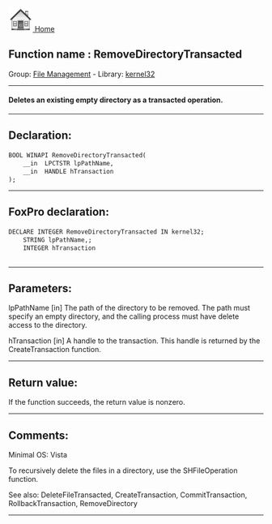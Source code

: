[<img src="../../images/home.png"> Home ](https://github.com/VFPX/Win32API)  

## Function name : RemoveDirectoryTransacted
Group: [File Management](../../functions_group.md#File_Management)  -  Library: [kernel32](../../libraries.md#kernel32)  
***  


#### Deletes an existing empty directory as a transacted operation.
***  


## Declaration:
```foxpro  
BOOL WINAPI RemoveDirectoryTransacted(
	__in  LPCTSTR lpPathName,
	__in  HANDLE hTransaction
);  
```  
***  


## FoxPro declaration:
```foxpro  
DECLARE INTEGER RemoveDirectoryTransacted IN kernel32;
	STRING lpPathName,;
	INTEGER hTransaction
  
```  
***  


## Parameters:
lpPathName [in]
The path of the directory to be removed. The path must specify an empty directory, and the calling process must have delete access to the directory.

hTransaction [in]
A handle to the transaction. This handle is returned by the CreateTransaction function.  
***  


## Return value:
If the function succeeds, the return value is nonzero.  
***  


## Comments:
Minimal OS: Vista  
  
To recursively delete the files in a directory, use the SHFileOperation function.  
  
See also: DeleteFileTransacted, CreateTransaction, CommitTransaction, RollbackTransaction, RemoveDirectory   
  
***  

